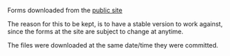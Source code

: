 Forms downloaded from the [public site](https://mf.whiteoakamc.com/downloads)

The reason for this to be kept, is to have a stable version to work against, since the forms at the site are subject to change at anytime.

The files were downloaded at the same date/time they were committed. 
